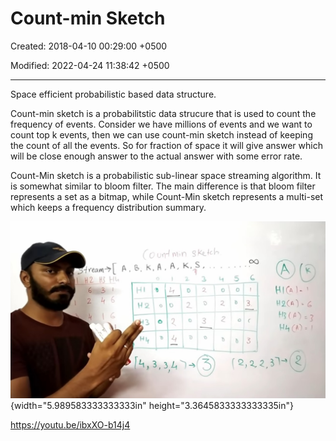 # Count-min Sketch

Created: 2018-04-10 00:29:00 +0500

Modified: 2022-04-24 11:38:42 +0500

---

Space efficient probabilistic based data structure.



Count-min sketch is a probabilitstic data strucure that is used to count the frequency of events. Consider we have millions of events and we want to count top k events, then we can use count-min sketch instead of keeping the count of all the events. So for fraction of space it will give answer which will be close enough answer to the actual answer with some error rate.



Count-Min sketch is a probabilistic sub-linear space streaming algorithm. It is somewhat similar to bloom filter. The main difference is that bloom filter represents a set as a bitmap, while Count-Min sketch represents a multi-set which keeps a frequency distribution summary.



![](media/Count-min-Sketch-image1.jpeg){width="5.989583333333333in" height="3.3645833333333335in"}



<https://youtu.be/ibxXO-b14j4>

